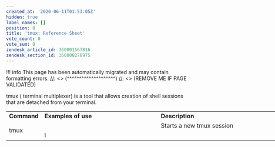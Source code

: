 ```yaml
---
created_at: '2020-06-11T01:53:05Z'
hidden: true
label_names: []
position: 0
title: 'tmux: Reference Sheet'
vote_count: 0
vote_sum: 0
zendesk_article_id: 360001567816
zendesk_section_id: 360000278975
---
```



[//]: <> (REMOVE ME IF PAGE VALIDATED)
[//]: <> (vvvvvvvvvvvvvvvvvvvv)
!!! info
    This page has been automatically migrated and may contain formatting errors.
[//]: <> (^^^^^^^^^^^^^^^^^^^^)
[//]: <> (REMOVE ME IF PAGE VALIDATED)
<p>tmux ( terminal multiplexer) is a tool that allows creation of shell sessions that are detached from your terminal.</p>
<table style="height: 410px; width: 746px;">
<tbody>
<tr>
<td style="width: 66px;"><strong>Command</strong></td>
<td style="width: 400.317px;"><strong>Examples of use</strong></td>
<td style="width: 416.683px;"><strong>Description</strong></td>
</tr>
<tr>
<td style="width: 66px;" rowspan="2">tmux</td>
<td style="width: 400.317px;"> </td>
<td style="width: 416.683px;">Starts a new tmux session </td>
</tr>
<tr>
<td style="width: 400.317px;">l</td>
<td style="width: 416.683px;"> </td>
</tr>
</tbody>
</table>
<p> </p>